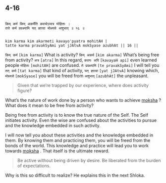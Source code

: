 ## 4-16


```shloka-sa

किम् कर्म किम् अकर्मेति कवयोऽप्यत्र मोहिताः ।
तत्ते कर्म प्रवक्ष्यामि यत् ज्ञात्वा मोक्ष्यसे अशुभात् ॥ १६ ॥

```
```shloka-sa-hk

kim karma kim akarmeti kavayo'pyatra mohitAH |
tatte karma pravakSyAmi yat jJAtvA mokSyase azubhAt || 16 ||

```
`किम् कर्म` `[kim karma]` What is activity? `किम् अकर्म` `[kim akarma]` What’s being free from activity? `अत्र` `[atra]` In this regard, `कवयः अपि` `[kavayaH api]` even learned people `मोहिताः` `[mohitAH]` are confused. `ते प्रवक्ष्यामि` `[te pravakSyAmi]` I will tell you `तत् कर्म` `[tat karma]` that kind of activity, `यत् ज्ञात्वा` `[yat jJAtvA]` knowing which, `मोक्ष्यसे` `[mokSyase]` you will be freed from `अशुभात्` `[azubhAt]` the unpleasant.


<a name='applnote_81'></a>
> Given that we’re trapped by our experience, where does activity figure?



What’s the nature of work done by a person who wants to achieve 
[moksha](Back-to-Basics.md#Moksha)
? What does it mean to be free from activity?

Being free from activity is to know the true nature of the Self. The Self initiates activity. Even the wise are confused about the activities to pursue and the knowledge embedded in such activity.

I will now tell you about these activities and the knowledge embedded in them. By knowing them and practicing them, you will be freed from the bonds of the world. This knowledge and practice will lead you to work towards 
[moksha](Back-to-Basics.md#Moksha)
. That itself is the ultimate reward.



<a name='applnote_82'></a>
> Be active without being driven by desire. Be liberated from the burden of expectations.



Why is this so difficult to realize? He explains this in the next Shloka.


